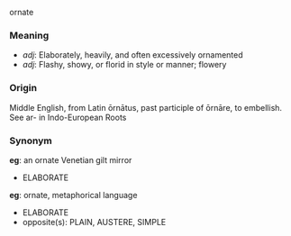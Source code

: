 ornate
### Meaning
+ _adj_: Elaborately, heavily, and often excessively ornamented
+ _adj_: Flashy, showy, or florid in style or manner; flowery

### Origin

Middle English, from Latin ōrnātus, past participle of ōrnāre, to embellish. See ar- in Indo-European Roots

### Synonym

__eg__: an ornate Venetian gilt mirror

+ ELABORATE

__eg__: ornate, metaphorical language

+ ELABORATE
+ opposite(s): PLAIN, AUSTERE, SIMPLE


